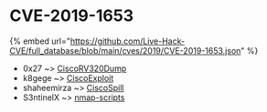 # CVE-2019-1653
{% embed url="https://github.com/Live-Hack-CVE/full_database/blob/main/cves/2019/CVE-2019-1653.json" %}

* 0x27 ~> [CiscoRV320Dump](https://www.alice-snow.ru/2019/database/cve-2019-1653/ciscorv320dump-0x27)
* k8gege ~> [CiscoExploit](https://www.alice-snow.ru/2019/database/cve-2019-1653/ciscoexploit-k8gege)
* shaheemirza ~> [CiscoSpill](https://www.alice-snow.ru/2019/database/cve-2019-1653/ciscospill-shaheemirza)
* S3ntinelX ~> [nmap-scripts](https://www.alice-snow.ru/2019/database/cve-2019-1653/nmap-scripts-s3ntinelx)